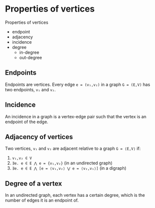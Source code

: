 # Properties of vertices

Properties of vertices
- endpoint
- adjacency
- incidence
- degree
  - in-degree
  - out-degree



## Endpoints

Endpoints are vertices. Every edge `e = (v₁,v₂)` in a graph `G = (E,V)` has two endpoints, `v₁` and `v₂`.

## Incidence

An incidence in a graph is a vertex-edge pair such that the vertex is an endpoint of the edge.

## Adjacency of vertices

Two vertices, `v₁` and `v₂` are adjacent 
relative to a graph `G = ⟨E,V⟩` if:
1. `v₁,v₂ ∈ V`
2. `∃e. e ∈ E ⋀ e = {v₁,v₂}` (in an undirected graph)
2. `∃e. e ∈ E ⋀ [e = ⟨v₁,v₂⟩ ⋁ e = ⟨v₂,v₁⟩]` (in a digraph)

## Degree of a vertex

In an undirected graph, each vertex has a certain degree, which is the number of edges it is an endpoint of.

